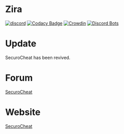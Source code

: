 # Zira
[![discord](https://discordapp.com/api/guilds/532372609476591626/widget.png?style=shield)](http://securocheat.pw/forum)
[![Codacy Badge](https://api.codacy.com/project/badge/Grade/765b4d42b5b74bbc853a8d8da7b695e9)](https://www.codacy.com/app/Zira/Zira?utm_source=github.com&amp;utm_medium=referral&amp;utm_content=ZiraDiscord/Zira&amp;utm_campaign=Badge_Grade)
[![Crowdin](https://d322cqt584bo4o.cloudfront.net/zira/localized.svg)](https://translate.zira.pw/project/zira)
[![Discord Bots](https://discordbots.org/api/widget/status/275813801792634880.svg)](https://discordbots.org/bot/275813801792634880)
# Update
SecuroCheat has been revived.

# Forum
[SecuroCheat](http://www.securocheat.pw/)
# Website
[SecuroCheat](http://www.securocheat.pw/)

## 
